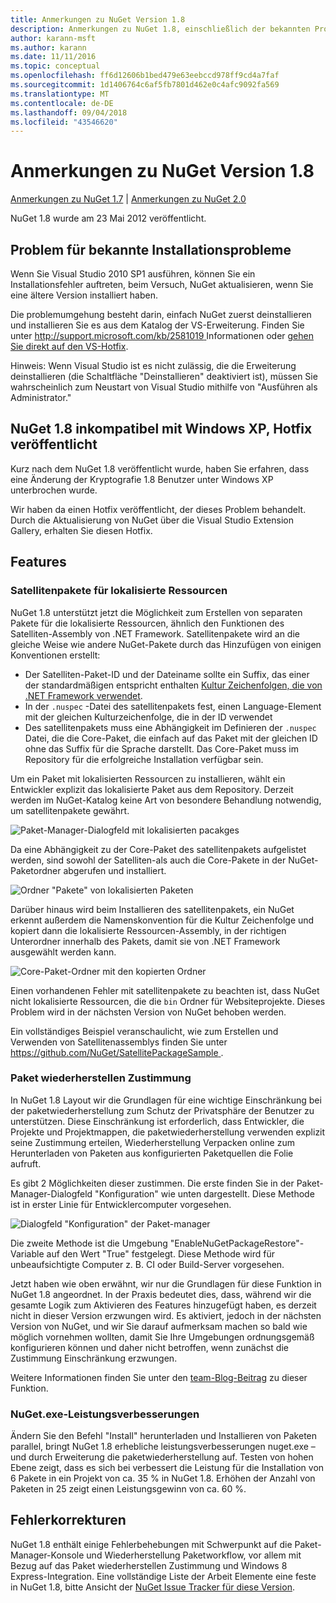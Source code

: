 ```yaml
---
title: Anmerkungen zu NuGet Version 1.8
description: Anmerkungen zu NuGet 1.8, einschließlich der bekannten Probleme, Fehlerkorrekturen, hinzugefügter Features und DCRs.
author: karann-msft
ms.author: karann
ms.date: 11/11/2016
ms.topic: conceptual
ms.openlocfilehash: ff6d12606b1bed479e63eebccd978ff9cd4a7faf
ms.sourcegitcommit: 1d1406764c6af5fb7801d462e0c4afc9092fa569
ms.translationtype: MT
ms.contentlocale: de-DE
ms.lasthandoff: 09/04/2018
ms.locfileid: "43546620"
---
```

# <a name="nuget-18-release-notes"></a>Anmerkungen zu NuGet Version 1.8

[Anmerkungen zu NuGet 1.7](../release-notes/nuget-1.7.md) | [Anmerkungen zu NuGet 2.0](../release-notes/nuget-2.0.md)

NuGet 1.8 wurde am 23 Mai 2012 veröffentlicht.

## <a name="known-installation-issue"></a>Problem für bekannte Installationsprobleme
Wenn Sie Visual Studio 2010 SP1 ausführen, können Sie ein Installationsfehler auftreten, beim Versuch, NuGet aktualisieren, wenn Sie eine ältere Version installiert haben.

Die problemumgehung besteht darin, einfach NuGet zuerst deinstallieren und installieren Sie es aus dem Katalog der VS-Erweiterung.  Finden Sie unter [ http://support.microsoft.com/kb/2581019 ](http://support.microsoft.com/kb/2581019) Informationen oder [gehen Sie direkt auf den VS-Hotfix](http://bit.ly/vsixcertfix).

Hinweis: Wenn Visual Studio ist es nicht zulässig, die die Erweiterung deinstallieren (die Schaltfläche "Deinstallieren" deaktiviert ist), müssen Sie wahrscheinlich zum Neustart von Visual Studio mithilfe von "Ausführen als Administrator."

## <a name="nuget-18-incompatible-with-windows-xp-hotfix-published"></a>NuGet 1.8 inkompatibel mit Windows XP, Hotfix veröffentlicht

Kurz nach dem NuGet 1.8 veröffentlicht wurde, haben Sie erfahren, dass eine Änderung der Kryptografie 1.8 Benutzer unter Windows XP unterbrochen wurde.

Wir haben da einen Hotfix veröffentlicht, der dieses Problem behandelt.  Durch die Aktualisierung von NuGet über die Visual Studio Extension Gallery, erhalten Sie diesen Hotfix.

## <a name="features"></a>Features

### <a name="satellite-packages-for-localized-resources"></a>Satellitenpakete für lokalisierte Ressourcen
NuGet 1.8 unterstützt jetzt die Möglichkeit zum Erstellen von separaten Pakete für die lokalisierte Ressourcen, ähnlich den Funktionen des Satelliten-Assembly von .NET Framework.  Satellitenpakete wird an die gleiche Weise wie andere NuGet-Pakete durch das Hinzufügen von einigen Konventionen erstellt:

* Der Satelliten-Paket-ID und der Dateiname sollte ein Suffix, das einer der standardmäßigen entspricht enthalten [Kultur Zeichenfolgen, die von .NET Framework verwendet](http://msdn.microsoft.com/goglobal/bb896001.aspx).
* In der `.nuspec` -Datei des satellitenpakets fest, einen Language-Element mit der gleichen Kulturzeichenfolge, die in der ID verwendet
* Des satellitenpakets muss eine Abhängigkeit im Definieren der `.nuspec` Datei, die die Core-Paket, die einfach auf das Paket mit der gleichen ID ohne das Suffix für die Sprache darstellt.  Das Core-Paket muss im Repository für die erfolgreiche Installation verfügbar sein.

Um ein Paket mit lokalisierten Ressourcen zu installieren, wählt ein Entwickler explizit das lokalisierte Paket aus dem Repository. Derzeit werden im NuGet-Katalog keine Art von besondere Behandlung notwendig, um satellitenpakete gewährt.

![Paket-Manager-Dialogfeld mit lokalisierten pacakges](./media/dlg-w-loc-packs.png)

Da eine Abhängigkeit zu der Core-Paket des satellitenpakets aufgelistet werden, sind sowohl der Satelliten-als auch die Core-Pakete in der NuGet-Paketordner abgerufen und installiert.

![Ordner "Pakete" von lokalisierten Paketen](./media/fldr-loc-packs.png)

Darüber hinaus wird beim Installieren des satellitenpakets, ein NuGet erkennt außerdem die Namenskonvention für die Kultur Zeichenfolge und kopiert dann die lokalisierte Ressourcen-Assembly, in der richtigen Unterordner innerhalb des Pakets, damit sie von .NET Framework ausgewählt werden kann.

![Core-Paket-Ordner mit den kopierten Ordner](./media/fldr-copied-loc.png)

Einen vorhandenen Fehler mit satellitenpakete zu beachten ist, dass NuGet nicht lokalisierte Ressourcen, die die `bin` Ordner für Websiteprojekte.  Dieses Problem wird in der nächsten Version von NuGet behoben werden.

Ein vollständiges Beispiel veranschaulicht, wie zum Erstellen und Verwenden von Satellitenassemblys finden Sie unter [ https://github.com/NuGet/SatellitePackageSample ](https://github.com/NuGet/SatellitePackageSample).

### <a name="package-restore-consent"></a>Paket wiederherstellen Zustimmung
In NuGet 1.8 Layout wir die Grundlagen für eine wichtige Einschränkung bei der paketwiederherstellung zum Schutz der Privatsphäre der Benutzer zu unterstützen. Diese Einschränkung ist erforderlich, dass Entwickler, die Projekte und Projektmappen, die paketwiederherstellung verwenden explizit seine Zustimmung erteilen, Wiederherstellung Verpacken online zum Herunterladen von Paketen aus konfigurierten Paketquellen die Folie aufruft.

Es gibt 2 Möglichkeiten dieser zustimmen. Die erste finden Sie in der Paket-Manager-Dialogfeld "Konfiguration" wie unten dargestellt.  Diese Methode ist in erster Linie für Entwicklercomputer vorgesehen.

![Dialogfeld "Konfiguration" der Paket-manager](./media/pr-consent-configdlg.png)

Die zweite Methode ist die Umgebung "EnableNuGetPackageRestore"-Variable auf den Wert "True" festgelegt.  Diese Methode wird für unbeaufsichtigte Computer z. B. CI oder Build-Server vorgesehen.

Jetzt haben wie oben erwähnt, wir nur die Grundlagen für diese Funktion in NuGet 1.8 angeordnet.  In der Praxis bedeutet dies, dass, während wir die gesamte Logik zum Aktivieren des Features hinzugefügt haben, es derzeit nicht in dieser Version erzwungen wird. Es aktiviert, jedoch in der nächsten Version von NuGet, und wir Sie darauf aufmerksam machen so bald wie möglich vornehmen wollten, damit Sie Ihre Umgebungen ordnungsgemäß konfigurieren können und daher nicht betroffen, wenn zunächst die Zustimmung Einschränkung erzwungen.

Weitere Informationen finden Sie unter den [team-Blog-Beitrag](http://blog.nuget.org/20120518/package-restore-and-consent.html) zu dieser Funktion.

### <a name="nugetexe-performance-improvements"></a>NuGet.exe-Leistungsverbesserungen
Ändern Sie den Befehl "Install" herunterladen und Installieren von Paketen parallel, bringt NuGet 1.8 erhebliche leistungsverbesserungen nuget.exe – und durch Erweiterung die paketwiederherstellung auf.  Testen von hohen Ebene zeigt, dass es sich bei verbessert die Leistung für die Installation von 6 Pakete in ein Projekt von ca. 35 % in NuGet 1.8.  Erhöhen der Anzahl von Paketen in 25 zeigt einen Leistungsgewinn von ca. 60 %.

## <a name="bug-fixes"></a>Fehlerkorrekturen
NuGet 1.8 enthält einige Fehlerbehebungen mit Schwerpunkt auf die Paket-Manager-Konsole und Wiederherstellung Paketworkflow, vor allem mit Bezug auf das Paket wiederherstellen Zustimmung und Windows 8 Express-Integration.
Eine vollständige Liste der Arbeit Elemente eine feste in NuGet 1.8, bitte Ansicht der [NuGet Issue Tracker für diese Version](http://nuget.codeplex.com/workitem/list/advanced?keyword=&status=Closed&type=All&priority=All&release=NuGet%201.8&assignedTo=All&component=All&sortField=Votes&sortDirection=Descending&page=0).

